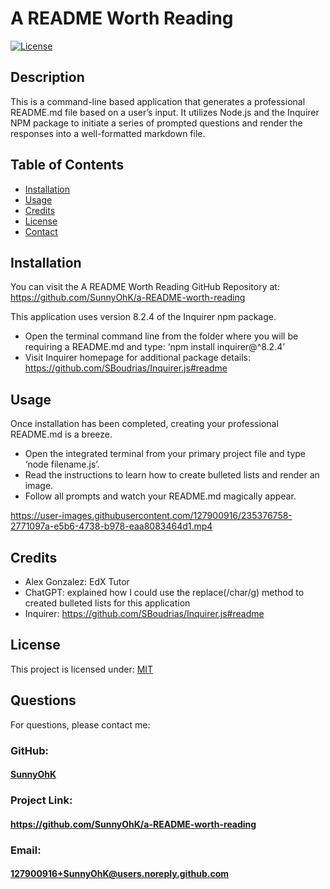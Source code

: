 # A README Worth Reading

[![License](https://img.shields.io/badge/License-MIT-yellow.svg)](https://choosealicense.com/licenses/mit)

## Description
This is a command-line based application that generates a professional README.md file based on a user’s input. It utilizes Node.js and the Inquirer NPM package to initiate a series of prompted questions and render the responses into a well-formatted markdown file.

## Table of Contents

- [Installation](#installation)
- [Usage](#usage)
- [Credits](#credits)
- [License](#license)
- [Contact](#contact)

## Installation

You can visit the A README Worth Reading GitHub Repository at: https://github.com/SunnyOhK/a-README-worth-reading

This application uses version 8.2.4 of the Inquirer npm package. 
- Open the terminal command line from the folder where you will be requiring a README.md and type: ‘npm install inquirer@^8.2.4’ 
- Visit Inquirer homepage for additional package details: https://github.com/SBoudrias/Inquirer.js#readme

## Usage

Once installation has been completed, creating your professional README.md is a breeze. 
- Open the integrated terminal from your primary project file and type ‘node filename.js’. 
- Read the instructions to learn how to create bulleted lists and render an image. 
- Follow all prompts and watch your README.md magically appear. 

https://user-images.githubusercontent.com/127900916/235376758-2771097a-e5b6-4738-b978-eaa8083464d1.mp4

## Credits

- Alex Gonzalez: EdX Tutor 
- ChatGPT: explained how I could use the replace(/char/g) method to created bulleted lists for this application
- Inquirer: https://github.com/SBoudrias/Inquirer.js#readme

## License
This project is licensed under: [MIT](https://choosealicense.com/licenses/mit/)

## Questions

For questions, please contact me:

### GitHub: 
  #### [SunnyOhK](https://github.com/SunnyOhK)

### Project Link: 
  #### https://github.com/SunnyOhK/a-README-worth-reading
### Email: 
  #### 127900916+SunnyOhK@users.noreply.github.com
